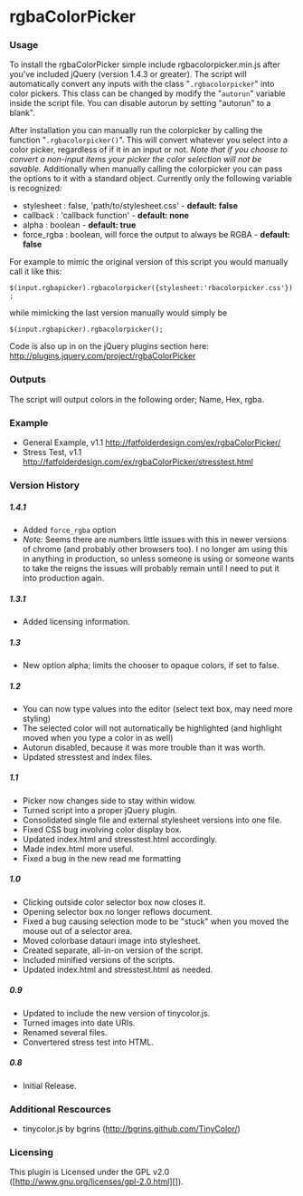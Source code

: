 # rgbaColorPicker

### Usage
To install the rgbaColorPicker simple include rgbacolorpicker.min.js after you've included jQuery (version 1.4.3 or greater). The script will automatically convert any inputs with the class "<code>.rgbacolorpicker</code>" into color pickers. This class can be changed by modify the "<code>autorun</code>" variable inside the script file. You can disable autorun by setting "autorun" to a blank".

After installation you can manually run the colorpicker by calling the function "<code>.rgbacolorpicker()</code>". This will convert whatever you select into a color picker, regardless of if it in an input or not. *Note that if you choose to convert a non-input items your picker the color selection will not be savable.* Additionally when manually calling the colorpicker you can pass the options to it with a standard object. Currently only the following variable is recognized:

- stylesheet : false, 'path/to/stylesheet.css' - **default: false**
- callback : 'callback function' - **default: none**
- alpha : boolean  - **default: true**
- force_rgba : boolean, will force the output to always be RGBA - **default: false**

For example to mimic the original version of this script you would manually call it like this:

<code>$(input.rgbapicker).rgbacolorpicker({stylesheet:'rbacolorpicker.css'});</code>

while mimicking the last version manually would simply be

<code>$(input.rgbapicker).rgbacolorpicker();</code>

Code is also up in on the jQuery plugins section here: <http://plugins.jquery.com/project/rgbaColorPicker>

### Outputs
The script will output colors in the following order; Name, Hex, rgba.

### Example
- General Example, v1.1 <http://fatfolderdesign.com/ex/rgbaColorPicker/>
- Stress Test, v1.1 <http://fatfolderdesign.com/ex/rgbaColorPicker/stresstest.html>
    
### Version History
##### 1.4.1
- Added `force_rgba` option
- _Note:_ Seems there are numbers little issues with this in newer versions of chrome (and probably other browsers too). I no longer am using this in anything in production, so unless someone is using or someone wants to take the reigns the issues will probably remain until I need to put it into production again.

##### 1.3.1
- Added licensing information.

##### 1.3
- New option alpha; limits the chooser to opaque colors, if set to false.

##### 1.2
- You can now type values into the editor (select text box, may need more styling)
- The selected color will not automatically be highlighted (and highlight moved when you type a color in as well)
- Autorun disabled, because it was more trouble than it was worth.
- Updated stresstest and index files.

##### 1.1
- Picker now changes side to stay within widow.
- Turned script into a proper jQuery plugin.
- Consolidated single file and external stylesheet versions into one file.
- Fixed CSS bug involving color display box.
- Updated index.html and stresstest.html accordingly.
- Made index.html more useful.
- Fixed a bug in the new read me formatting

##### 1.0
- Clicking outside color selector box now closes it.
- Opening selector box no longer reflows document.
- Fixed a bug causing selection mode to be "stuck" when you moved the mouse out of a selector area.
- Moved colorbase datauri image into stylesheet.
- Created separate, all-in-on version of the script.
- Included minified versions of the scripts.
- Updated index.html and stresstest.html as needed.

##### 0.9
- Updated to include the new version of tinycolor.js.
- Turned images into date URIs.
- Renamed several files.
- Convertered stress test into HTML.

##### 0.8
- Initial Release.

### Additional Rescources
- tinycolor.js by bgrins (<http://bgrins.github.com/TinyColor/>)

### Licensing
This plugin is Licensed under the GPL v2.0 ([http://www.gnu.org/licenses/gpl-2.0.html][]).